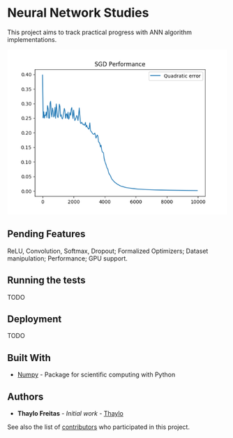 # Neural Network Studies

This project aims to track practical progress with ANN algorithm implementations.

![Alt text](/images/result.png?raw=true "Title")

## Pending Features

ReLU, Convolution, Softmax, Dropout;
Formalized Optimizers;
Dataset manipulation;
Performance;
GPU support.

## Running the tests

TODO

## Deployment

TODO

## Built With

* [Numpy](https://www.numpy.org/) - Package for scientific computing with Python

## Authors

* **Thaylo Freitas** - *Initial work* - [Thaylo](https://github.com/thaylo)

See also the list of [contributors](https://github.com/Thaylo/Neural-Network-Studies/contributors) who participated in this project.

